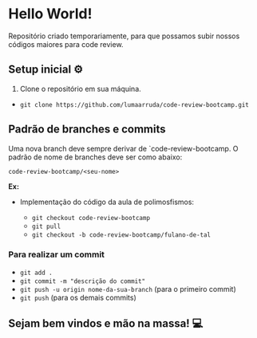 # Hello World!

Repositório criado temporariamente, para que possamos subir nossos códigos maiores para code review.

## Setup inicial ⚙️
1. Clone o repositório em sua máquina.

- `git clone https://github.com/lumaarruda/code-review-bootcamp.git`

## Padrão de branches e commits

 Uma nova branch deve sempre derivar de `code-review-bootcamp. O padrão de nome de branches deve ser como abaixo:
  
  `code-review-bootcamp/<seu-nome>`
  
  **Ex:**
  - Implementação do código da aula de polimosfismos:
  
    - `git checkout code-review-bootcamp`
    - `git pull`
    - `git checkout -b code-review-bootcamp/fulano-de-tal`
 
 ### Para realizar um commit
 
 - `git add .`
 - `git commit -m "descrição do commit"`
 - `git push -u origin nome-da-sua-branch` (para o primeiro commit)
 - `git push` (para os demais commits)
 
 ## Sejam bem vindos e mão na massa! 💻
